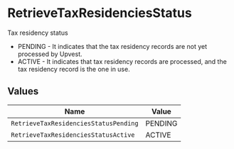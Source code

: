 # RetrieveTaxResidenciesStatus

Tax residency status
* PENDING - It indicates that the tax residency records are not yet processed by Upvest.
* ACTIVE - It indicates that tax residency records are processed, and the tax residency record is the one in use.


## Values

| Name                                  | Value                                 |
| ------------------------------------- | ------------------------------------- |
| `RetrieveTaxResidenciesStatusPending` | PENDING                               |
| `RetrieveTaxResidenciesStatusActive`  | ACTIVE                                |